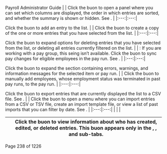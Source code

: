 Payroll Administrator Guide
|  | Click the buon to open a panel where you can set which columns are displayed, the order in which entries are sorted, and whether the summary is shown or hidden. See . |
|:---:|:---:|

Click the buon to add an entry to the list.
|  | Click the buon to create a copy of the one or more entries that you have selected from the list. |
|:---:|:---:|

Click the buon to expand options for deleting entries that you have selected
from the list, or deleting all entries currently filtered on the list.
|  | : If you are working with a pay group, this seing isn’t available. Click the buon to sync pay changes for eligible employees in the pay run. See . |
|:---:|:---:|

Click the buon to expand the section containing errors, warnings, and
information messages for the selected item or pay run.
|  | Click the buon to manually add employees, whose employment status was terminated in past pay runs, to the pay run. |
|:---:|:---:|

Click the buon to export entries that are currently displayed the list to a CSV
file. See .
|  | Click the buon to open a menu where you can import entries from a CSV or TSV file, create an import template file, or view a list of past imports that you can filter by date. See . |
|:---:|:---:|
|  |  |

|  | Click the buon to view information about who has created, edited, or deleted entries. This buon appears only in the , , and sub-tabs. |
|:---:|:---:|

Page 238 of 1226
